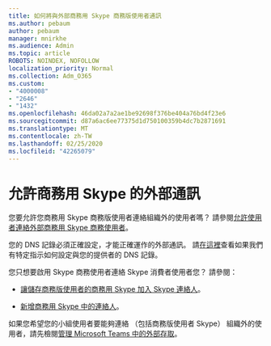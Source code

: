 ```yaml
---
title: 如何將與外部商務用 Skype 商務版使用者通訊
ms.author: pebaum
author: pebaum
manager: mnirkhe
ms.audience: Admin
ms.topic: article
ROBOTS: NOINDEX, NOFOLLOW
localization_priority: Normal
ms.collection: Adm_O365
ms.custom:
- "4000008"
- "2646"
- "1432"
ms.openlocfilehash: 46da02a7a2ae1be92698f376be404a76bd4f23e6
ms.sourcegitcommit: d87a6ac6ee77375d1d750100359b4dc7b2871691
ms.translationtype: MT
ms.contentlocale: zh-TW
ms.lasthandoff: 02/25/2020
ms.locfileid: "42265079"
---
```

# <a name="allow-external-communications-with-skype-for-business"></a>允許商務用 Skype 的外部通訊 

您要允許您商務用 Skype 商務版使用者連絡組織外的使用者嗎？ 請參閱[允許使用者連絡外部商務用 Skype 商務使用者](https://docs.microsoft.com/skypeforbusiness/set-up-skype-for-business-online/allow-users-to-contact-external-skype-for-business-users)。

您的 DNS 記錄必須正確設定，才能正確運作的外部通訊。 請[在這裡](https://docs.microsoft.com/office365/admin/get-help-with-domains/set-up-your-domain-host-specific-instructions?view=o365-worldwide)查看如果我們有特定指示如何設定與您的提供者的 DNS 記錄。 

您只想要啟用 Skype 商務使用者連絡 Skype 消費者使用者您？ 請參閱：

- [讓儲存商務版使用者的商務用 Skype 加入 Skype 連絡人](https://docs.microsoft.com/skypeforbusiness/set-up-skype-for-business-online/let-skype-for-business-users-add-skype-contacts)。 

- [新增商務用 Skype 中的連絡人](https://support.office.com/article/add-a-contact-in-skype-for-business-89338023-2adf-4f5c-90b6-f8b6f72fadd1)。


如果您希望您的小組使用者要能夠連絡 （包括商務版使用者 Skype） 組織外的使用者，請先檢閱[管理 Microsoft Teams 中的外部存取](https://docs.microsoft.com/microsoftteams/let-your-teams-users-communicate-with-other-people)。 